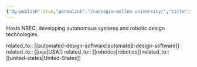 ```yaml
---
{"dg-publish":true,"permalink":"/carnegie-mellon-university/","title":"Carnegie Mellon University"}
---
```



Hosts NREC, developing autonomous systems and robotic design technologies.

related_to:: [[automated-design-software\|automated-design-software]]
related_to:: [[usa\|USA]]
related_to:: [[robotics\|robotics]]
related_to:: [[united-states\|United-States]]
